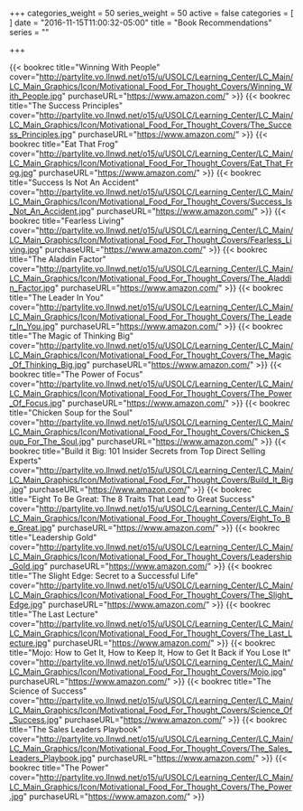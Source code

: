 +++
categories_weight = 50
series_weight = 50
active = false
categories = [
]
date = "2016-11-15T11:00:32-05:00"
title = "Book Recommendations"
series = ""

+++

<div class="grid">

{{< bookrec title="Winning With People" cover="http://partylite.vo.llnwd.net/o15/u/USOLC/Learning_Center/LC_Main/LC_Main_Graphics/Icon/Motivational_Food_For_Thought_Covers/Winning_With_People.jpg" purchaseURL="https://www.amazon.com/" >}}
{{< bookrec title="The Success Principles" cover="http://partylite.vo.llnwd.net/o15/u/USOLC/Learning_Center/LC_Main/LC_Main_Graphics/Icon/Motivational_Food_For_Thought_Covers/The_Success_Principles.jpg" purchaseURL="https://www.amazon.com/" >}}
{{< bookrec title="Eat That Frog" cover="http://partylite.vo.llnwd.net/o15/u/USOLC/Learning_Center/LC_Main/LC_Main_Graphics/Icon/Motivational_Food_For_Thought_Covers/Eat_That_Frog.jpg" purchaseURL="https://www.amazon.com/" >}}
{{< bookrec title="Success Is Not An Accident" cover="http://partylite.vo.llnwd.net/o15/u/USOLC/Learning_Center/LC_Main/LC_Main_Graphics/Icon/Motivational_Food_For_Thought_Covers/Success_Is_Not_An_Accident.jpg" purchaseURL="https://www.amazon.com/" >}}
{{< bookrec title="Fearless Living" cover="http://partylite.vo.llnwd.net/o15/u/USOLC/Learning_Center/LC_Main/LC_Main_Graphics/Icon/Motivational_Food_For_Thought_Covers/Fearless_Living.jpg" purchaseURL="https://www.amazon.com/" >}}
{{< bookrec title="The Aladdin Factor" cover="http://partylite.vo.llnwd.net/o15/u/USOLC/Learning_Center/LC_Main/LC_Main_Graphics/Icon/Motivational_Food_For_Thought_Covers/The_Aladdin_Factor.jpg" purchaseURL="https://www.amazon.com/" >}}
{{< bookrec title="The Leader In You" cover="http://partylite.vo.llnwd.net/o15/u/USOLC/Learning_Center/LC_Main/LC_Main_Graphics/Icon/Motivational_Food_For_Thought_Covers/The_Leader_In_You.jpg" purchaseURL="https://www.amazon.com/" >}}
{{< bookrec title="The Magic of Thinking Big" cover="http://partylite.vo.llnwd.net/o15/u/USOLC/Learning_Center/LC_Main/LC_Main_Graphics/Icon/Motivational_Food_For_Thought_Covers/The_Magic_Of_Thinking_Big.jpg" purchaseURL="https://www.amazon.com/" >}}
{{< bookrec title="The Power of Focus" cover="http://partylite.vo.llnwd.net/o15/u/USOLC/Learning_Center/LC_Main/LC_Main_Graphics/Icon/Motivational_Food_For_Thought_Covers/The_Power_Of_Focus.jpg" purchaseURL="https://www.amazon.com/" >}}
{{< bookrec title="Chicken Soup for the Soul" cover="http://partylite.vo.llnwd.net/o15/u/USOLC/Learning_Center/LC_Main/LC_Main_Graphics/Icon/Motivational_Food_For_Thought_Covers/Chicken_Soup_For_The_Soul.jpg" purchaseURL="https://www.amazon.com/" >}}
{{< bookrec title="Build it Big: 101 Insider Secrets from Top Direct Selling Experts" cover="http://partylite.vo.llnwd.net/o15/u/USOLC/Learning_Center/LC_Main/LC_Main_Graphics/Icon/Motivational_Food_For_Thought_Covers/Build_It_Big.jpg" purchaseURL="https://www.amazon.com/" >}}
{{< bookrec title="Eight To Be Great: The 8 Traits That Lead to Great Success" cover="http://partylite.vo.llnwd.net/o15/u/USOLC/Learning_Center/LC_Main/LC_Main_Graphics/Icon/Motivational_Food_For_Thought_Covers/Eight_To_Be_Great.jpg" purchaseURL="https://www.amazon.com/" >}}
{{< bookrec title="Leadership Gold" cover="http://partylite.vo.llnwd.net/o15/u/USOLC/Learning_Center/LC_Main/LC_Main_Graphics/Icon/Motivational_Food_For_Thought_Covers/Leadership_Gold.jpg" purchaseURL="https://www.amazon.com/" >}}
{{< bookrec title="The Slight Edge: Secret to a Successful Life" cover="http://partylite.vo.llnwd.net/o15/u/USOLC/Learning_Center/LC_Main/LC_Main_Graphics/Icon/Motivational_Food_For_Thought_Covers/The_Slight_Edge.jpg" purchaseURL="https://www.amazon.com/" >}}
{{< bookrec title="The Last Lecture" cover="http://partylite.vo.llnwd.net/o15/u/USOLC/Learning_Center/LC_Main/LC_Main_Graphics/Icon/Motivational_Food_For_Thought_Covers/The_Last_Lecture.jpg" purchaseURL="https://www.amazon.com/" >}}
{{< bookrec title="Mojo: How to Get It, How to Keep It, How to Get It Back if You Lose It" cover="http://partylite.vo.llnwd.net/o15/u/USOLC/Learning_Center/LC_Main/LC_Main_Graphics/Icon/Motivational_Food_For_Thought_Covers/Mojo.jpg" purchaseURL="https://www.amazon.com/" >}}
{{< bookrec title="The Science of Success" cover="http://partylite.vo.llnwd.net/o15/u/USOLC/Learning_Center/LC_Main/LC_Main_Graphics/Icon/Motivational_Food_For_Thought_Covers/Science_Of_Success.jpg" purchaseURL="https://www.amazon.com/" >}}
{{< bookrec title="The Sales Leaders Playbook" cover="http://partylite.vo.llnwd.net/o15/u/USOLC/Learning_Center/LC_Main/LC_Main_Graphics/Icon/Motivational_Food_For_Thought_Covers/The_Sales_Leaders_Playbook.jpg" purchaseURL="https://www.amazon.com/" >}}
{{< bookrec title="The Power" cover="http://partylite.vo.llnwd.net/o15/u/USOLC/Learning_Center/LC_Main/LC_Main_Graphics/Icon/Motivational_Food_For_Thought_Covers/The_Power.jpg" purchaseURL="https://www.amazon.com/" >}}

</div>

<!-- Template -->
<!--{{< bookrec title="" cover="" purchaseURL="https://www.amazon.com/" >}}-->
